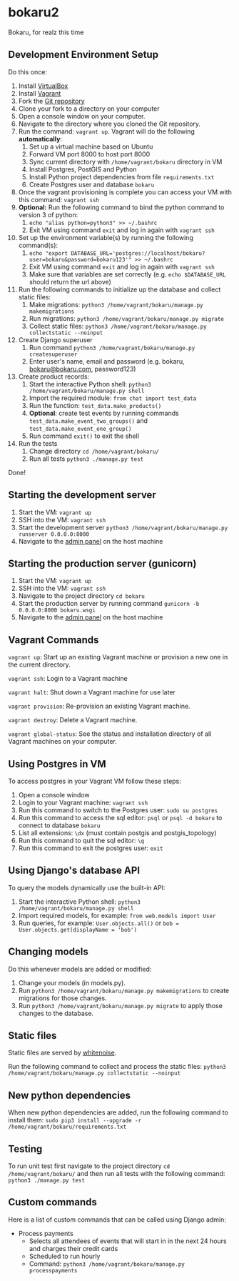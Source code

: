 bokaru2
=======
Bokaru, for realz this time

Development Environment Setup
-----------------------------
Do this once:

1. Install [VirtualBox](https://www.virtualbox.org/)
2. Install [Vagrant](https://www.vagrantup.com/)
3. Fork the [Git repository](https://github.com/metriclabs/bokaru2)
4. Clone your fork to a directory on your computer
5. Open a console window on your computer.
6. Navigate to the directory where you cloned the Git repository.
7. Run the command: `vagrant up`. Vagrant will do the following **automatically**:
    1. Set up a virtual machine based on Ubuntu
    2. Forward VM port 8000 to host port 8000
    3. Sync current directory with `/home/vagrant/bokaru` directory in VM
    4. Install Postgres, PostGIS and Python
    5. Install Python project dependencies from file `requirements.txt`
    6. Create Postgres user and database `bokaru`
8. Once the vagrant provisioning is complete you can access your VM with this command: `vagrant ssh`
9. **Optional:** Run the following command to bind the python command to version 3 of python:
    1. `echo "alias python=python3" >> ~/.bashrc`
    2. Exit VM using command `exit` and log in again with `vagrant ssh`
10. Set up the environment variable(s) by running the following command(s):
    1. `echo "export DATABASE_URL='postgres://localhost/bokaru?user=bokaru&password=bokaru123'" >> ~/.bashrc`
    2. Exit VM using command `exit` and log in again with `vagrant ssh`
    3. Make sure that variables are set correctly (e.g. `echo $DATABASE_URL` should return the url above)
11. Run the following commands to initialize up the database and collect static files:
    1. Make migrations: `python3 /home/vagrant/bokaru/manage.py makemigrations`
    2. Run migrations: `python3 /home/vagrant/bokaru/manage.py migrate`
    3. Collect static files: `python3 /home/vagrant/bokaru/manage.py collectstatic --noinput`
12. Create Django superuser
    1. Run command `python3 /home/vagrant/bokaru/manage.py createsuperuser`
    2. Enter user's name, email and password (e.g. bokaru, bokaru@bokaru.com, password123)
13. Create product records:
    1. Start the interactive Python shell: `python3 /home/vagrant/bokaru/manage.py shell`
    2. Import the required module: `from chat import test_data`
    3. Run the function: `test_data.make_products()`
    4. **Optional**: create test events by running commands `test_data.make_event_two_groups()` and `test_data.make_event_one_group()`
    5. Run command `exit()` to exit the shell
14. Run the tests
    1. Change directory `cd /home/vagrant/bokaru/`
    2. Run all tests `python3 ./manage.py test`

Done!

Starting the development server
-------------------------------
1. Start the VM: `vagrant up`
2. SSH into the VM: `vagrant ssh`
3. Start the development server `python3 /home/vagrant/bokaru/manage.py runserver 0.0.0.0:8000`
4. Navigate to the [admin panel](http://localhost:8000/admin/) on the host machine

Starting the production server (gunicorn)
-----------------------------------------
1. Start the VM: `vagrant up`
2. SSH into the VM: `vagrant ssh`
3. Navigate to the project directory `cd bokaru`
4. Start the production server by running command `gunicorn -b 0.0.0.0:8000 bokaru.wsgi`
5. Navigate to the [admin panel](http://localhost:8000/admin/) on the host machine

Vagrant Commands
----------------
`vagrant up`: Start up an existing Vagrant machine or provision a new one in the current directory.

`vagrant ssh`: Login to a Vagrant machine

`vagrant halt`: Shut down a Vagrant machine for use later

`vagrant provision`: Re-provision an existing Vagrant machine.

`vagrant destroy`: Delete a Vagrant machine.

`vagrant global-status`: See the status and installation directory of all Vagrant machines on your computer.

Using Postgres in VM
--------------------
To access postgres in your Vagrant VM follow these steps:

1. Open a console window
2. Login to your Vagrant machine: `vagrant ssh`
3. Run this command to switch to the Postgres user: `sudo su postgres`
4. Run this command to access the sql editor: `psql` or `psql -d bokaru` to connect to database `bokaru`
5. List all extensions: `\dx` (must contain postgis and postgis_topology)
6. Run this command to quit the sql editor: `\q`
7. Run this command to exit the postgres user: `exit`

Using Django's database API
---------------------------
To query the models dynamically use the built-in API:

1. Start the interactive Python shell: `python3 /home/vagrant/bokaru/manage.py shell`
2. Import required models, for example: `from web.models import User`
3. Run queries, for example: `User.objects.all()` or `bob = User.objects.get(displayName = 'bob')`

Changing models
---------------
Do this whenever models are added or modified:

1. Change your models (in models.py).
2. Run `python3 /home/vagrant/bokaru/manage.py makemigrations` to create migrations for those changes.
3. Run `python3 /home/vagrant/bokaru/manage.py migrate` to apply those changes to the database.

Static files
------------
Static files are served by [whitenoise](http://whitenoise.evans.io/en/stable/index.html).

Run the following command to collect and process the static files: `python3 /home/vagrant/bokaru/manage.py collectstatic --noinput`

New python dependencies
-----------------------
When new python dependencies are added, run the following command to install them: `sudo pip3 install --upgrade -r /home/vagrant/bokaru/requirements.txt`

Testing
-------
To run unit test first navigate to the project directory `cd /home/vagrant/bokaru/` and then run all tests with the following command:
`python3 ./manage.py test`

Custom commands
---------------
Here is a list of custom commands that can be called using Django admin:
* Process payments
  * Selects all attendees of events that will start in in the next 24 hours and charges their credit cards
  * Scheduled to run hourly
  * Command: `python3 /home/vagrant/bokaru/manage.py processpayments`
